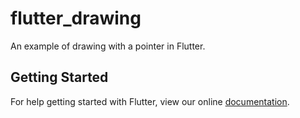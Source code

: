 # flutter_drawing

An example of drawing with a pointer in Flutter.

## Getting Started

For help getting started with Flutter, view our online
[documentation](https://flutter.io/).
